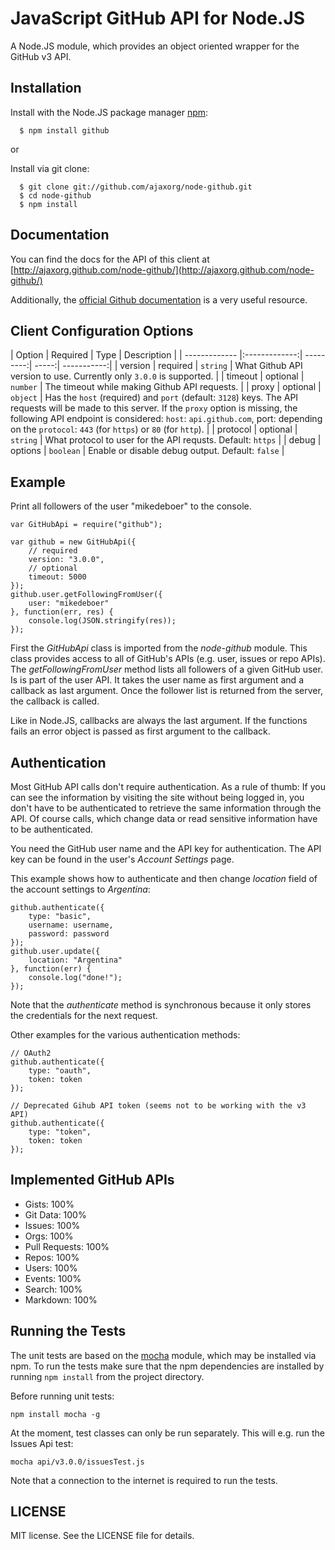 # JavaScript GitHub API for Node.JS

A Node.JS module, which provides an object oriented wrapper for the GitHub v3 API.

## Installation

  Install with the Node.JS package manager [npm](http://npmjs.org/):

      $ npm install github

or

  Install via git clone:

      $ git clone git://github.com/ajaxorg/node-github.git
      $ cd node-github
      $ npm install

## Documentation

You can find the docs for the API of this client at [http://ajaxorg.github.com/node-github/](http://ajaxorg.github.com/node-github/)

Additionally, the [official Github documentation](http://developer.github.com/)
is a very useful resource.

## Client Configuration Options

| Option        | Required      | Type      | Description |
| ------------- |:-------------:| ---------:| -----:| -----------:|
| version       | required      | `string`  | What Github API version to use. Currently only `3.0.0` is supported. |
| timeout       | optional      | `number`  | The timeout while making Github API requests. |
| proxy         | optional      | `object`  | Has the `host` (required) and `port` (default: `3128`) keys. The API requests will be made to this server. If the `proxy` option is missing, the following API endpoint is considered: `host`: `api.github.com`, port: depending on the `protocol`: `443` (for `https`) or `80` (for `http`). |
| protocol      | optional      | `string`  | What protocol to user for the API requsts. Default: `https` |
| debug         | options       | `boolean` | Enable or disable debug output. Default: `false` |

## Example

Print all followers of the user "mikedeboer" to the console.

    var GitHubApi = require("github");

    var github = new GitHubApi({
        // required
        version: "3.0.0",
        // optional
        timeout: 5000
    });
    github.user.getFollowingFromUser({
        user: "mikedeboer"
    }, function(err, res) {
        console.log(JSON.stringify(res));
    });

First the _GitHubApi_ class is imported from the _node-github_ module. This class provides
access to all of GitHub's APIs (e.g. user, issues or repo APIs). The _getFollowingFromUser_
method lists all followers of a given GitHub user. Is is part of the user API. It
takes the user name as first argument and a callback as last argument. Once the
follower list is returned from the server, the callback is called.

Like in Node.JS, callbacks are always the last argument. If the functions fails an
error object is passed as first argument to the callback.

## Authentication

Most GitHub API calls don't require authentication. As a rule of thumb: If you
can see the information by visiting the site without being logged in, you don't
have to be authenticated to retrieve the same information through the API. Of
course calls, which change data or read sensitive information have to be authenticated.

You need the GitHub user name and the API key for authentication. The API key can
be found in the user's _Account Settings_ page.

This example shows how to authenticate and then change _location_ field of the
account settings to _Argentina_:

    github.authenticate({
        type: "basic",
        username: username,
        password: password
    });
    github.user.update({
        location: "Argentina"
    }, function(err) {
        console.log("done!");
    });

Note that the _authenticate_ method is synchronous because it only stores the
credentials for the next request.

Other examples for the various authentication methods:

    // OAuth2
    github.authenticate({
        type: "oauth",
        token: token
    });

    // Deprecated Gihub API token (seems not to be working with the v3 API)
    github.authenticate({
        type: "token",
        token: token
    });

## Implemented GitHub APIs

* Gists: 100%
* Git Data: 100%
* Issues: 100%
* Orgs: 100%
* Pull Requests: 100%
* Repos: 100%
* Users: 100%
* Events: 100%
* Search: 100%
* Markdown: 100%

## Running the Tests

The unit tests are based on the [mocha](http://visionmedia.github.com/mocha/)
module, which may be installed via npm. To run the tests make sure that the
npm dependencies are installed by running `npm install` from the project directory.

Before running unit tests:

    npm install mocha -g

At the moment, test classes can only be run separately. This will e.g. run the Issues Api test:

    mocha api/v3.0.0/issuesTest.js

Note that a connection to the internet is required to run the tests.

## LICENSE

MIT license. See the LICENSE file for details.
